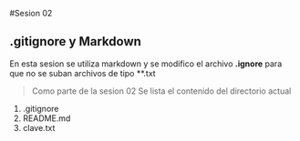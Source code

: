 #Sesion 02

## .gitignore y Markdown

En esta sesion se utiliza markdown y se modifico el archivo **.ignore** para que no se suban archivos de tipo \*\*.txt

> Como parte de la sesion 02
> Se lista el contenido del directorio actual

1. .gitignore
2. README.md
3. clave.txt
